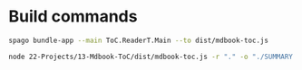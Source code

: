 # Build commands

```bash
spago bundle-app --main ToC.ReaderT.Main --to dist/mdbook-toc.js
```

```bash
node 22-Projects/13-Mdbook-ToC/dist/mdbook-toc.js -r "." -o "./SUMMARY.md" -s "./mdbook/Summary-header.md" -m "./mdbook/code"
```
